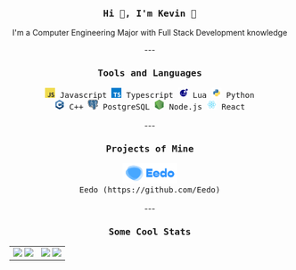 <!DOCTYPE html>
<html>

<body>
  <div align="center">
    <h3><samp> Hi 👋, I'm Kevin 🤠 </samp></h3>
    <p>I'm a Computer Engineering Major with Full Stack Development knowledge</p>
  </div>
  <div align="center">
    ---
    <h3><samp> Tools and Languages </samp></h3>
      <samp>
        <img height="18"
          src="https://raw.githubusercontent.com/github/explore/80688e429a7d4ef2fca1e82350fe8e3517d3494d/topics/javascript/javascript.png">
        Javascript
        <img height="18"
          src="https://raw.githubusercontent.com/github/explore/80688e429a7d4ef2fca1e82350fe8e3517d3494d/topics/typescript/typescript.png">
        Typescript
        <img height="18"
          src="https://raw.githubusercontent.com/github/explore/80688e429a7d4ef2fca1e82350fe8e3517d3494d/topics/lua/lua.png">
        Lua
        <img height="18"
          src="https://raw.githubusercontent.com/github/explore/80688e429a7d4ef2fca1e82350fe8e3517d3494d/topics/python/python.png">
        Python
        <br />
        <img height="18"
          src="https://raw.githubusercontent.com/github/explore/80688e429a7d4ef2fca1e82350fe8e3517d3494d/topics/cpp/cpp.png">
        C++
        <img height="18"
          src="https://raw.githubusercontent.com/github/explore/80688e429a7d4ef2fca1e82350fe8e3517d3494d/topics/postgresql/postgresql.png">
        PostgreSQL
        <img height="18"
          src="https://raw.githubusercontent.com/github/explore/80688e429a7d4ef2fca1e82350fe8e3517d3494d/topics/nodejs/nodejs.png">
        Node.js
        <img height="18"
          src="https://raw.githubusercontent.com/github/explore/80688e429a7d4ef2fca1e82350fe8e3517d3494d/topics/react/react.png">
        React
      </samp>
  </div>
  <div align="center">
    <br>
    ---
    <h3><samp> Projects of Mine </samp></h3>
      <samp>
        <img height="36"
             src="https://github.com/Eedo/Eedo/blob/master/cdn/eedo-logo-main.png?raw=true">
        <br>
        Eedo (https://github.com/Eedo)
      </samp>
  </div>
  <div align="center">
    <br>
    ---
    <h3><samp> Some Cool Stats </samp></h3>
    <table>
    <td align="center" width="50%">
      <img width="100%" src="https://discord-readme-badge.vercel.app/api?id=262238243875979265"/>
      <img width="100%" src="https://readme-stats-plum-two.vercel.app/api/wakatime?username=@uhKevinMC&border_radius=5px&theme=dark&show_icons=true&custom_title=Weekly%20Stats&bg_color=202225&border_color=202225&icon_color=58a6ff"/>
    </td>
    <td align="center" width="50%">
      <img width="100%" src="https://readme-stats-plum-two.vercel.app/api?username=uhKevinMC&show_icons=true&include_all_commits=true&theme=dark&count_private=true&custom_title=Github%20Stats&bg_color=202225&border_color=202225&icon_color=58a6ff"/>
      <img width="100%" src="https://readme-stats-plum-two.vercel.app/api/top-langs/?username=uhKevinMC&theme=dark&custom_title=Frequent%20Languages&bg_color=202225&layout=compact&border_color=202225&langs_count=10"/>
    </td>
    </table>
  </div>
</body>

</html>
